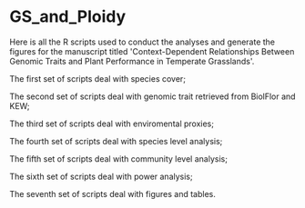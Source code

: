 # GS_and_Ploidy

Here is all the R scripts used to conduct the analyses and generate the figures for the manuscript titled 'Context-Dependent Relationships Between Genomic Traits and Plant Performance in Temperate Grasslands'.

The first set of scripts deal with species cover;

The second set of scripts deal with genomic trait retrieved from BiolFlor and KEW;

The third set of scripts deal with enviromental proxies;

The fourth set of scripts deal with species level analysis;

The fifth set of scripts deal with community level analysis;

The sixth set of scripts deal with power analysis;

The seventh set of scripts deal with figures and tables.

